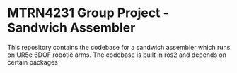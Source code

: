 # MTRN4231 Group Project - Sandwich Assembler
This repository contains the codebase for a sandwich assembler which runs on UR5e 6DOF robotic arms. The codebase is built in ros2 and depends on certain packages
